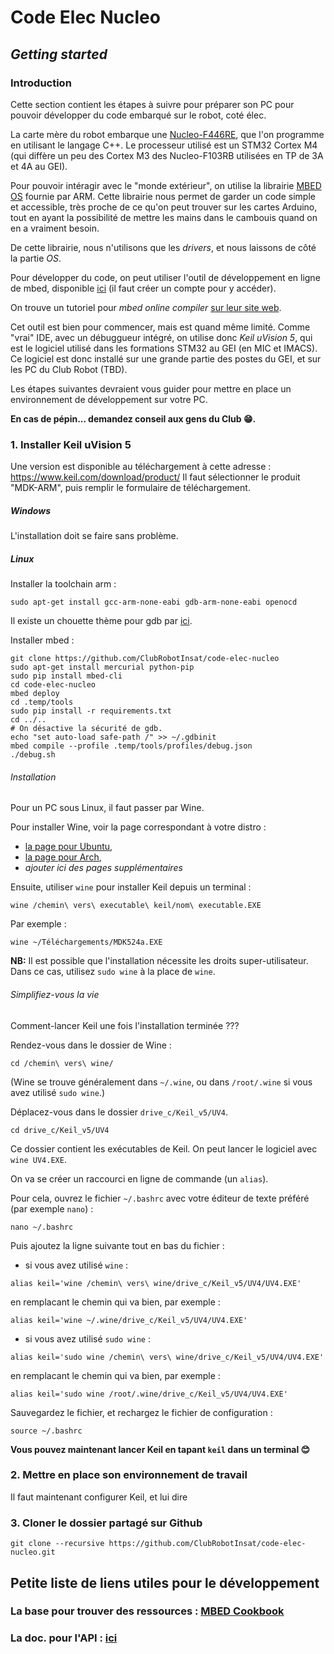 # Code Elec Nucleo

## *Getting started*

### Introduction 

Cette section contient les étapes à suivre pour préparer son PC pour pouvoir développer du code embarqué sur le robot, coté élec. 

La carte mère du robot embarque une [Nucleo-F446RE](http://www.st.com/en/evaluation-tools/nucleo-f446re.html), que l'on programme en utilisant le langage C++. Le processeur utilisé est un STM32 Cortex M4 (qui diffère un peu des Cortex M3 des Nucleo-F103RB utilisées en TP de 3A et 4A au GEI). 

Pour pouvoir intéragir avec le "monde extérieur", on utilise la librairie [MBED OS](https://os.mbed.com/) fournie par ARM. 
Cette librairie nous permet de garder un code simple et accessible, très proche de ce qu'on peut trouver sur les cartes Arduino, 
tout en ayant la possibilité de mettre les mains dans le cambouis quand on en a vraiment besoin. 

De cette librairie, nous n'utilisons que les *drivers*, et nous laissons de côté la partie *OS*. 

Pour développer du code, on peut utiliser l'outil de développement en ligne de mbed, disponible [ici](https://os.mbed.com/compiler/) (il faut créer un compte pour y accéder). 

On trouve un tutoriel pour *mbed online compiler* [sur leur site web](https://os.mbed.com/docs/latest/tutorials/blinky-on-the-arm-mbed-online-compiler.html). 

Cet outil est bien pour commencer, mais est quand même limité. Comme "vrai" IDE, avec un débuggueur intégré, on 
utilise donc *Keil uVision 5*, qui est le logiciel utilisé dans les formations STM32 au GEI (en MIC et IMACS). 
Ce logiciel est donc installé sur une grande partie des postes du GEI, et sur les PC du Club Robot (TBD). 

Les étapes suivantes devraient vous guider pour mettre en place un environnement de développement sur votre PC. 


**En cas de pépin... demandez conseil aux gens du Club :grin:.**

### 1. Installer Keil uVision 5 
Une version est disponible au téléchargement à cette adresse : https://www.keil.com/download/product/
Il faut sélectionner le produit "MDK-ARM", puis remplir le formulaire de téléchargement. 

##### Windows
L'installation doit se faire sans problème. 

##### Linux

Installer la toolchain arm :

```
sudo apt-get install gcc-arm-none-eabi gdb-arm-none-eabi openocd
```

Il existe un chouette thème pour gdb par [ici](https://github.com/cyrus-and/gdb-dashboard).

Installer mbed :
 
```
git clone https://github.com/ClubRobotInsat/code-elec-nucleo
sudo apt-get install mercurial python-pip
sudo pip install mbed-cli
cd code-elec-nucleo
mbed deploy
cd .temp/tools
sudo pip install -r requirements.txt
cd ../..
# On désactive la sécurité de gdb.
echo "set auto-load safe-path /" >> ~/.gdbinit
mbed compile --profile .temp/tools/profiles/debug.json
./debug.sh
```

###### Installation
Pour un PC sous Linux, il faut passer par Wine.

Pour installer Wine, voir la page correspondant à votre distro : 
  * [la page pour Ubuntu](https://doc.ubuntu-fr.org/wine), 
  * [la page pour Arch](https://wiki.archlinux.fr/Wine), 
  * *ajouter ici des pages supplémentaires*
  
Ensuite, utiliser `wine` pour installer Keil depuis un terminal : 
``` 
wine /chemin\ vers\ executable\ keil/nom\ executable.EXE
``` 
Par exemple : 
``` 
wine ~/Téléchargements/MDK524a.EXE
``` 

**NB:** Il est possible que l'installation nécessite les droits super-utilisateur. 
Dans ce cas, utilisez `sudo wine` à la place de `wine`. 

###### Simplifiez-vous la vie
Comment-lancer Keil une fois l'installation terminée ??? 

Rendez-vous dans le dossier de Wine :
```
cd /chemin\ vers\ wine/
``` 
(Wine se trouve généralement dans `~/.wine`, ou dans `/root/.wine` si vous avez utilisé `sudo wine`.)

Déplacez-vous dans le dossier `drive_c/Keil_v5/UV4`. 
``` 
cd drive_c/Keil_v5/UV4
``` 

Ce dossier contient les exécutables de Keil. On peut lancer le logiciel avec `wine UV4.EXE`. 

On va se créer un raccourci en ligne de commande (un `alias`). 

Pour cela, ouvrez le fichier `~/.bashrc` avec 
votre éditeur de texte préféré (par exemple `nano`) : 
``` 
nano ~/.bashrc
``` 

Puis ajoutez la ligne suivante tout en bas du fichier :
  * si vous avez utilisé `wine` : 
``` 
alias keil='wine /chemin\ vers\ wine/drive_c/Keil_v5/UV4/UV4.EXE'
``` 
en remplacant le chemin qui va bien, par exemple : 
```
alias keil='wine ~/.wine/drive_c/Keil_v5/UV4/UV4.EXE'
``` 
  * si vous avez utilisé `sudo wine` : 
``` 
alias keil='sudo wine /chemin\ vers\ wine/drive_c/Keil_v5/UV4/UV4.EXE'
``` 
en remplacant le chemin qui va bien, par exemple : 
```
alias keil='sudo wine /root/.wine/drive_c/Keil_v5/UV4/UV4.EXE'
``` 

Sauvegardez le fichier, et rechargez le fichier de configuration : 
``` 
source ~/.bashrc
``` 

**Vous pouvez maintenant lancer Keil en tapant `keil` dans un terminal :blush:** 


### 2. Mettre en place son environnement de travail
Il faut maintenant configurer Keil, et lui dire 


### 3. Cloner le dossier partagé sur Github
``` 
git clone --recursive https://github.com/ClubRobotInsat/code-elec-nucleo.git
```
## Petite liste de liens utiles pour le développement

### La base pour trouver des ressources : [MBED Cookbook](https://os.mbed.com/cookbook/Homepage)
### La doc. pour l'API : [ici](https://os.mbed.com/docs/latest/reference/drivers.html)
